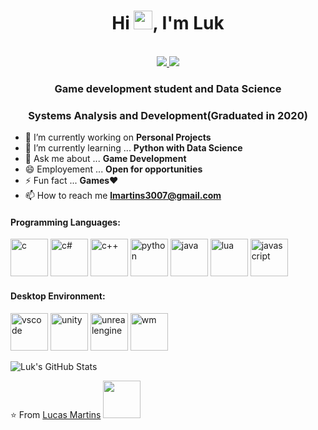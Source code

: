 <h1 align="center">Hi <img src="https://raw.githubusercontent.com/iampavangandhi/iampavangandhi/master/gifs/Hi.gif" width="30px">, I'm Luk</h1>

<p align="center"><br/>	
   <a href="https://www.linkedin.com/in/lucas-martins-9a6705177/">
    <img src="https://img.shields.io/badge/linkedin-Lucas Martins-blue">
  </a>
  
  <a >
    <img src="https://img.shields.io/badge/gmail-lmartins3007@gmail.com-red">
  </a>
  
 <!-- <a >
    <img src="">
  </a> -->
</p>

<h3 align="center">Game development student and Data Science </h3>
<h3 align="center">Systems Analysis and Development(Graduated in 2020)</h3>
<!-- <p align="left"> <img src= alt=/></p> -->


<!-- <img width="50%" align="right" alt="Github Image" src="" /> -->


- 🔭 I’m currently working on **Personal Projects**
- 🌱 I’m currently learning ... **Python with Data Science**
- 💬 Ask me about ... **Game Development**
- 😄 Employement ... **Open for opportunities**
- ⚡ Fun fact ... **Games**❤
- 📫 How to reach me **lmartins3007@gmail.com**
<h4>Programming Languages: </h4>

<p align="left">
 <img src="https://img.icons8.com/color/48/000000/c-programming.png" alt=c width="60" height="60"/> 
 <img src="https://img.icons8.com/color/48/000000/c-sharp-logo.png" alt=c# width="60" height="60"/>
 <img src="https://img.icons8.com/color/48/000000/c-plus-plus-logo.png" alt=c++ width="60" height="60"/>
 <img src="https://img.icons8.com/color/48/000000/python.png" alt=python width="60" height="60"/>
 <img src="https://img.icons8.com/color/48/000000/java-coffee-cup-logo.png" alt=java width="60" height="60"/>
 <img src="https://user-images.githubusercontent.com/46009433/100387577-3068a200-3007-11eb-8688-281d826b5b72.png" alt=lua width="60" height="60"/>
 <img src="https://img.icons8.com/color/48/000000/javascript.png" alt=javascript width="60" height="60"/>
</p> 


<!-- 
<h4>Skills and Tools: </h4>
<p align="left">
  <img style="margin: auto;" src="" alt= width="60" height="60"/>
-->
</p> 


<h4>Desktop Environment: </h4>
<p align="left">
  <img style="margin: auto;" src="https://img.icons8.com/fluent/48/000000/visual-studio-code-2019.png" alt=vscode width="60" height="60"/>
  <img style="margin: auto;" src="https://img.icons8.com/ios-filled/50/000000/unity.png" alt=unity width="60" height="60"/>
  <img style="margin: auto;" src="https://img.icons8.com/ios-filled/50/000000/unreal-engine.png" alt=unrealengine width="60" height="60"/>
  <img style="margin: auto;" src="https://img.icons8.com/color/48/000000/windows-10.png" alt=wm width="60" height="60"/>  
</p>


<!--
<p align="center">
	<img style="margin: auto;" src= alt= /> 
</p>

<!--
<p align="center">
<a href= target="blank"><img align="center" src= alt="" height="40" width="40" /></a>
</p>
-->

![Luk's GitHub Stats](https://github-readme-stats.vercel.app/api?username=LukDeveloper&show_icons=true)

⭐️ From [Lucas Martins](https://github.com/LukDeveloper)  <img src="https://i.gifer.com/WME8.gif" width="60" height="60"/>
